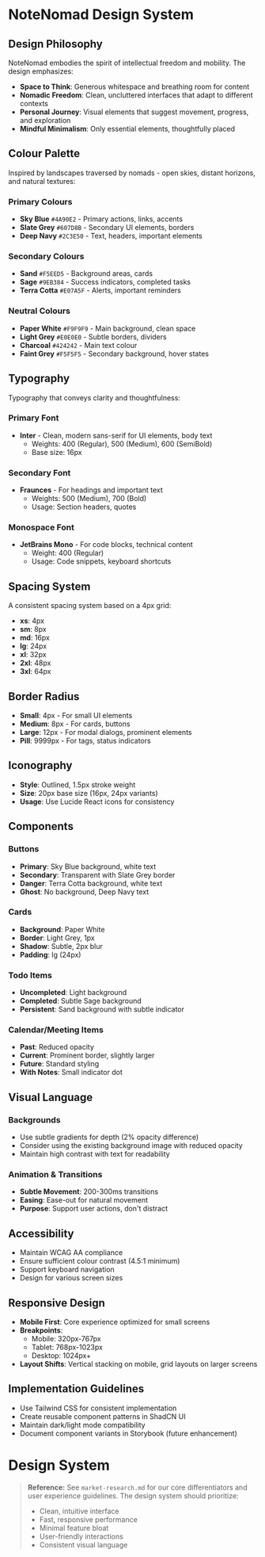 # NoteNomad Design System

## Design Philosophy

NoteNomad embodies the spirit of intellectual freedom and mobility. The design emphasizes:

- **Space to Think**: Generous whitespace and breathing room for content
- **Nomadic Freedom**: Clean, uncluttered interfaces that adapt to different contexts
- **Personal Journey**: Visual elements that suggest movement, progress, and exploration
- **Mindful Minimalism**: Only essential elements, thoughtfully placed

## Colour Palette

Inspired by landscapes traversed by nomads - open skies, distant horizons, and natural textures:

### Primary Colours

- **Sky Blue** `#4A90E2` - Primary actions, links, accents
- **Slate Grey** `#607D8B` - Secondary UI elements, borders
- **Deep Navy** `#2C3E50` - Text, headers, important elements

### Secondary Colours

- **Sand** `#F5EED5` - Background areas, cards
- **Sage** `#9EB384` - Success indicators, completed tasks
- **Terra Cotta** `#E07A5F` - Alerts, important reminders

### Neutral Colours

- **Paper White** `#F9F9F9` - Main background, clean space
- **Light Grey** `#E0E0E0` - Subtle borders, dividers
- **Charcoal** `#424242` - Main text colour
- **Faint Grey** `#F5F5F5` - Secondary background, hover states

## Typography

Typography that conveys clarity and thoughtfulness:

### Primary Font

- **Inter** - Clean, modern sans-serif for UI elements, body text
  - Weights: 400 (Regular), 500 (Medium), 600 (SemiBold)
  - Base size: 16px

### Secondary Font

- **Fraunces** - For headings and important text
  - Weights: 500 (Medium), 700 (Bold)
  - Usage: Section headers, quotes

### Monospace Font

- **JetBrains Mono** - For code blocks, technical content
  - Weight: 400 (Regular)
  - Usage: Code snippets, keyboard shortcuts

## Spacing System

A consistent spacing system based on a 4px grid:

- **xs**: 4px
- **sm**: 8px
- **md**: 16px
- **lg**: 24px
- **xl**: 32px
- **2xl**: 48px
- **3xl**: 64px

## Border Radius

- **Small**: 4px - For small UI elements
- **Medium**: 8px - For cards, buttons
- **Large**: 12px - For modal dialogs, prominent elements
- **Pill**: 9999px - For tags, status indicators

## Iconography

- **Style**: Outlined, 1.5px stroke weight
- **Size**: 20px base size (16px, 24px variants)
- **Usage**: Use Lucide React icons for consistency

## Components

### Buttons

- **Primary**: Sky Blue background, white text
- **Secondary**: Transparent with Slate Grey border
- **Danger**: Terra Cotta background, white text
- **Ghost**: No background, Deep Navy text

### Cards

- **Background**: Paper White
- **Border**: Light Grey, 1px
- **Shadow**: Subtle, 2px blur
- **Padding**: lg (24px)

### Todo Items

- **Uncompleted**: Light background
- **Completed**: Subtle Sage background
- **Persistent**: Sand background with subtle indicator

### Calendar/Meeting Items

- **Past**: Reduced opacity
- **Current**: Prominent border, slightly larger
- **Future**: Standard styling
- **With Notes**: Small indicator dot

## Visual Language

### Backgrounds

- Use subtle gradients for depth (2% opacity difference)
- Consider using the existing background image with reduced opacity
- Maintain high contrast with text for readability

### Animation & Transitions

- **Subtle Movement**: 200-300ms transitions
- **Easing**: Ease-out for natural movement
- **Purpose**: Support user actions, don't distract

## Accessibility

- Maintain WCAG AA compliance
- Ensure sufficient colour contrast (4.5:1 minimum)
- Support keyboard navigation
- Design for various screen sizes

## Responsive Design

- **Mobile First**: Core experience optimized for small screens
- **Breakpoints**:
  - Mobile: 320px-767px
  - Tablet: 768px-1023px
  - Desktop: 1024px+
- **Layout Shifts**: Vertical stacking on mobile, grid layouts on larger screens

## Implementation Guidelines

- Use Tailwind CSS for consistent implementation
- Create reusable component patterns in ShadCN UI
- Maintain dark/light mode compatibility
- Document component variants in Storybook (future enhancement)

# Design System

> **Reference:** See `market-research.md` for our core differentiators and user experience guidelines. The design system should prioritize:
>
> - Clean, intuitive interface
> - Fast, responsive performance
> - Minimal feature bloat
> - User-friendly interactions
> - Consistent visual language
